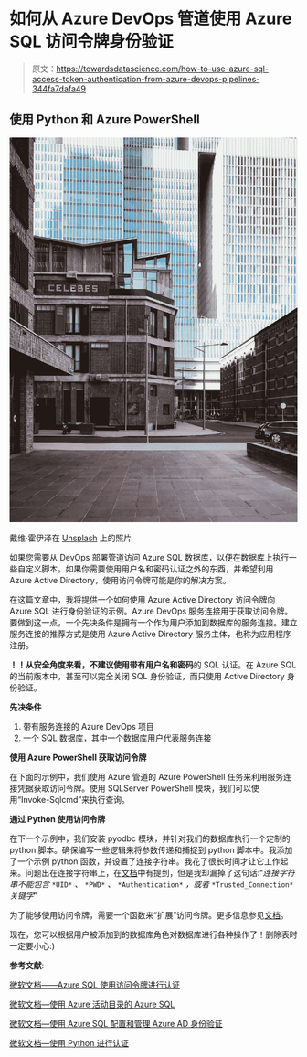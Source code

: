 # 如何从 Azure DevOps 管道使用 Azure SQL 访问令牌身份验证

> 原文：<https://towardsdatascience.com/how-to-use-azure-sql-access-token-authentication-from-azure-devops-pipelines-344fa7dafa49>

## 使用 Python 和 Azure PowerShell

![](img/afc768540178e1cca6321308fabe8fcf.png)

戴维·霍伊泽在 [Unsplash](https://unsplash.com/s/photos/rotterdam?utm_source=unsplash&utm_medium=referral&utm_content=creditCopyText) 上的照片

如果您需要从 DevOps 部署管道访问 Azure SQL 数据库，以便在数据库上执行一些自定义脚本。如果你需要使用用户名和密码认证之外的东西，并希望利用 Azure Active Directory，使用访问令牌可能是你的解决方案。

在这篇文章中，我将提供一个如何使用 Azure Active Directory 访问令牌向 Azure SQL 进行身份验证的示例。Azure DevOps 服务连接用于获取访问令牌。要做到这一点，一个先决条件是拥有一个作为用户添加到数据库的服务连接。建立服务连接的推荐方式是使用 Azure Active Directory 服务主体，也称为应用程序注册。

**！！从安全角度来看，不建议使用带有用户名和密码**的 SQL 认证。在 Azure SQL 的当前版本中，甚至可以完全关闭 SQL 身份验证，而只使用 Active Directory 身份验证。

**先决条件**

1.  带有服务连接的 Azure DevOps 项目
2.  一个 SQL 数据库，其中一个数据库用户代表服务连接

**使用 Azure PowerShell 获取访问令牌**

在下面的示例中，我们使用 Azure 管道的 Azure PowerShell 任务来利用服务连接凭据获取访问令牌。使用 SQLServer PowerShell 模块，我们可以使用“Invoke-Sqlcmd”来执行查询。

**通过 Python 使用访问令牌**

在下一个示例中，我们安装 pyodbc 模块，并针对我们的数据库执行一个定制的 python 脚本。确保编写一些逻辑来将参数传递和捕捉到 python 脚本中。我添加了一个示例 python 函数，并设置了连接字符串。我花了很长时间才让它工作起来。问题出在连接字符串上，在[文档](https://docs.microsoft.com/en-us/sql/connect/odbc/using-azure-active-directory?view=azuresqldb-current#authenticating-with-an-access-token)中有提到，但是我却漏掉了这句话:“*连接字符串不能包含* `*UID*` *、* `*PWD*` *、* `*Authentication*` *，或者* `*Trusted_Connection*` *关键字*”

为了能够使用访问令牌，需要一个函数来“扩展”访问令牌。更多信息参见[文档](https://docs.microsoft.com/en-us/python/api/adal/adal.authentication_context.AuthenticationContext?view=azure-python#methods)。

现在，您可以根据用户被添加到的数据库角色对数据库进行各种操作了！删除表时一定要小心:)

**参考文献**:

[微软文档——Azure SQL 使用访问令牌进行认证](https://docs.microsoft.com/en-us/sql/connect/odbc/using-azure-active-directory?view=azuresqldb-current#authenticating-with-an-access-token)

[微软文档—使用 Azure 活动目录的 Azure SQL](https://docs.microsoft.com/en-us/sql/connect/odbc/using-azure-active-directory?view=azuresqldb-current)

[微软文档—使用 Azure SQL 配置和管理 Azure AD 身份验证](https://docs.microsoft.com/en-us/azure/azure-sql/database/authentication-aad-configure?tabs=azure-powershell)

[微软文档—使用 Python 进行认证](http://us/python/api/adal/adal.authentication_context.AuthenticationContext?view=azure-python#methods)